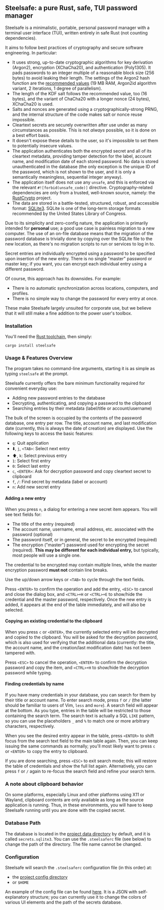 ## Steelsafe: a pure Rust, safe, TUI password manager

Steelsafe is a minimalistic, portable, personal password manager with a terminal
user interface (TUI), written entirely in safe Rust (not counting dependencies).

It aims to follow best practices of cryptography and secure software engineering.
In particular:

* It uses strong, up-to-date cryptographic algorithms for key derivation (Argon2),
  encryption (XChaCha20), and authentication (Poly1305). It pads passwords to an
  integer multiple of a reasonable block size (256 bytes) to avoid leaking their
  length. The settings of the Argon2 hash function are the [recommended values][1]
  (19 MB RAM, Argon2id algorithm variant, 2 iterations, 1 degree of parallelism).
* The length of the KDF salt follows the recommended value, too (16 bytes), and
  the variant of ChaCha20 with a longer nonce (24 bytes), XChaCha20 is used.
* Salts and nonces are generated using a cryptographically-strong PRNG, and the
  internal structure of the code makes salt or nonce reuse impossible.
* Cleartext secrets are securely overwritten after use under as many circumstances
  as possible. This is not _always_ possible, so it is done on a best effort basis.
* It doesn't expose these details to the user, so it's impossible to set them to
  potentially insecure values.
* The application authenticates both the encrypted secret and all of its cleartext
  metadata, providing tamper detection for the label, account name, and modification
  date of each stored password. No data is stored unauthenticated in the database
  (the only exception is the unique ID of the password, which is not shown to the
  user, and it is only a semantically meaningless, sequential integer anyway).
* The application itself does not use any `unsafe`, and this is enforced via the
  relevant `#![forbid(unsafe_code)]` directive. Cryptography-related dependencies
  are only from a trusted, well-known source, namely: the [RustCrypto][2] project.
* The data are stored in a battle-tested, structured, robust, and accessible format:
  [SQLite3][3]. SQLite is one of the long-term storage formats recommended by the
  United States Library of Congress.

Due to its simplicity and zero-config nature, the application is primarily intended
for **personal** use; a good use case is painless migration to a new computer.
The use of an on-file database means that the migration of the password database is
trivially done by copying over the SQLite file to the new location, as there's no
migration scripts to run or services to log in to.

Secret entries are individually encrypted using a password to be specified upon
insertion of the new entry. There is no single "master" password or master key;
if you want, you can encrypt each individual entry using a different password.

Of course, this approach has its downsides. For example:

* There is no automatic synchronization across locations, computers, and profiles.
* There is no simple way to change the password for every entry at once.

These make Steelsafe largely unsuited for corporate use, but we believe that it will
still make a fine addition to the power user's toolbox.

### Installation

You'll need the [Rust toolchain](https://www.rust-lang.org/tools/install), then simply:

```shell
cargo install steelsafe
```

### Usage & Features Overview

The program takes no command-line arguments, starting it is as simple as typing
`steelsafe` at the prompt.

Steelsafe currently offers the bare minimum functionality required for convenient
everyday use:

* Adding new password entries to the database
* Decrypting, authenticating, and copying a password to the clipboard
* Searching entries by their metadata (label/title or account/username)

The bulk of the screen is occupied by the contents of the password database, one
entry per row. The title, account name, and last modification date (currently, this
is always the date of creation) are displayed. Use the following keys to access the
basic features:

* `q`: Quit application
* ⬇️, `j`, `<TAB>`: Select next entry
* ⬆️, `k`: Select previous entry
* `1`: Select first entry
* `0`: Select last entry
* `c`, `<ENTER>`: Ask for decryption password and copy cleartext secret to clipboard
* `f`, `/`: Find secret by metadata (label or account)
* `n`: Add new secret entry

#### Adding a new entry

When you press `n`, a dialog for entering a new secret item appears. You will see text
fields for:

* The title of the entry (required)
* The account name, username, email address, etc. associated with the password (optional)
* The password itself, or in general, the secret to be encrypted (required)
* The encryption ("master") password used for encrypting the secret (required). **This may be
  different for each individual entry,** but typically, most people will use a single one.

The credential to be encrypted may contain multiple lines, while the master encryption password
**must not** contain line breaks.

Use the up/down arrow keys or `<TAB>` to cycle through the text fields.

Press `<ENTER>` to confirm the operation and add the entry, `<ESC>` to cancel and close the
dialog box, and `<CTRL>+H` or `<CTRL>+E` to show/hide the credential and the master password,
respectively. Once the new entry is added, it appears at the end of the table immediately, and
will also be selected.

#### Copying an existing credential to the clipboard

When you press `c` or `<ENTER>`, the currently selected entry will be decrypted and
copied to the clipboard. You will be asked for the decryption password, which is also
used for verifying that the additional data (currently: the title, the account name,
and the creation/last modification date) has not been tampered with.

Press `<ESC>` to cancel the operation, `<ENTER>` to confirm the decryption password 
and copy the item, and `<CTRL>+H` to show/hide the decryption password while typing.

#### Finding credentials by name

If you have many credentials in your database, you can search for them by their title or
account name. To enter search mode, press `f` or `/` (the latter should be familiar to users
of Vim, `less` and `more`). A search field will appear at the bottom. As you type, entries
in the table will be restricted to those containing the search term. The search text is
actually a SQL `LIKE` pattern, so you can use the placeholders `_` and `%` to match one or
more arbitrary characters, respectively.

When you see the desired entry appear in the table, press `<ENTER>` to shift focus from the
search text field to the main table again. Then, you can keep issuing the same commands as
normally; you'll most likely want to press `c` or `<ENTER>` to copy the entry to clipboard.

If you are done searching, press `<ESC>` to exit search mode; this will restore the table of
credentials and show the full list again. Alternatively, you can press `f` or `/` again to
re-focus the search field and refine your search term.

### A note about clipboard behavior

On some platforms, especially Linux and other platforms using X11 or Wayland, clipboard
contents are only available as long as the source application is running. Thus, in these
environments, you will have to keep Steelsafe running until you are done with the copied
secret.

### Database Path

The database is located in the [project data directory][4] by default, and it is called
`secrets.sqlite3`. You can use the `.steelsaferc` file (see below) to change the path
of the directory. The file name cannot be changed.

### Configuration

Steelsafe will search the `.steelsaferc` configuration file (in this order) at:

* the [project config directory][5]
* or `$HOME`

An example of the config file can be found [here][6]. It is a JSON with self-explanatory
structure; you can currently use it to change the colors of various UI elements and the
path of the secrets database.

[1]: https://cheatsheetseries.owasp.org/cheatsheets/Password_Storage_Cheat_Sheet.html
[2]: https://github.com/RustCrypto
[3]: https://sqlite.org
[4]: https://docs.rs/directories/latest/directories/struct.ProjectDirs.html#method.data_dir
[5]: https://docs.rs/directories/latest/directories/struct.ProjectDirs.html#method.config_dir
[6]: https://github.com/H2CO3/steelsafe/blob/master/.steelsaferc
